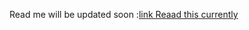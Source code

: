 Read me will be updated soon :[link Reaad this currently ](https://www.linkedin.com/feed/update/urn:li:activity:7378089970202312704/)
